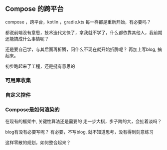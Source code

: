 
## Compose 的跨平台

compose ，跨平台，kotlin ，gradle.kts 每一样都是重新开始，有必要吗？

都说前端没有意思，技术迭代太快了，拿我就不学了，什么都依靠其他人，我前期还能搞成什么事情呢？

还是要自己学，与其后面再折腾，问什么不现在就开始折腾呢？ 再加上写blog, 搞起来。

初步跑起来了工程，还是挺有意思的

### 可用库收集


### 自定义控件

### Compose是如何渲染的

在现有的框架中, 关键性算法还是需要的
走一步大棋，步子跨的大，会扯着淡吗？

blog有没有必要写呢？ 有必要，不写blog, 就不知道思考，没有得到刻意练习

这样零散的规划，如何整合起来？

### 


